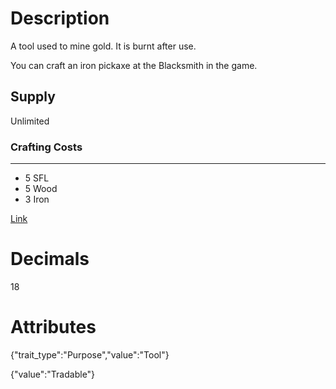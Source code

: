 # Description

A tool used to mine gold. It is burnt after use.

You can craft an iron pickaxe at the Blacksmith in the game.

## Supply

Unlimited

### Crafting Costs

---

- 5 SFL
- 5 Wood
- 3 Iron

[Link](https://docs.sunflower-land.com/player-guides/resource-gathering#tools)

# Decimals

18

# Attributes

{"trait_type":"Purpose","value":"Tool"}

{"value":"Tradable"}
